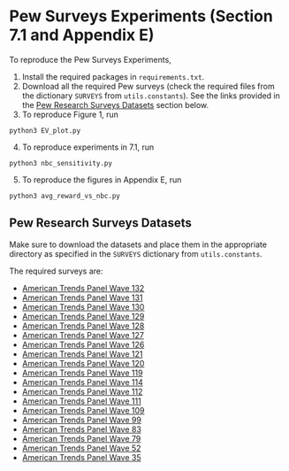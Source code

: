 # Pew Surveys Experiments (Section 7.1 and Appendix E)
To reproduce the Pew Surveys Experiments,

1. Install the required packages in `requirements.txt`.
2. Download all the required Pew surveys (check the required files from the dictionary `SURVEYS` from `utils.constants`). See the links provided in the [Pew Research Surveys Datasets](#pew-research-surveys-datasets) section below.
3. To reproduce Figure 1, run 
```
python3 EV_plot.py
```
4. To reproduce experiments in 7.1, run 
```
python3 nbc_sensitivity.py
```
5. To reproduce the figures in Appendix E, run 
```
python3 avg_reward_vs_nbc.py
```

## Pew Research Surveys Datasets

Make sure to download the datasets and place them in the appropriate directory as specified in the `SURVEYS` dictionary from `utils.constants`.

The required surveys are:

- [American Trends Panel Wave 132](https://www.pewresearch.org/dataset/american-trends-panel-wave-132/)
- [American Trends Panel Wave 131](https://www.pewresearch.org/dataset/american-trends-panel-wave-131/)
- [American Trends Panel Wave 130](https://www.pewresearch.org/dataset/american-trends-panel-wave-130/)
- [American Trends Panel Wave 129](https://www.pewresearch.org/dataset/american-trends-panel-wave-129/)
- [American Trends Panel Wave 128](https://www.pewresearch.org/dataset/american-trends-panel-wave-128/)
- [American Trends Panel Wave 127](https://www.pewresearch.org/dataset/american-trends-panel-wave-127/)
- [American Trends Panel Wave 126](https://www.pewresearch.org/dataset/american-trends-panel-wave-126/)
- [American Trends Panel Wave 121](https://www.pewresearch.org/dataset/american-trends-panel-wave-121/)
- [American Trends Panel Wave 120](https://www.pewresearch.org/dataset/american-trends-panel-wave-120/)
- [American Trends Panel Wave 119](https://www.pewresearch.org/dataset/american-trends-panel-wave-119/)
- [American Trends Panel Wave 114](https://www.pewresearch.org/dataset/american-trends-panel-wave-114/)
- [American Trends Panel Wave 112](https://www.pewresearch.org/dataset/american-trends-panel-wave-112/)
- [American Trends Panel Wave 111](https://www.pewresearch.org/dataset/american-trends-panel-wave-111/)
- [American Trends Panel Wave 109](https://www.pewresearch.org/dataset/american-trends-panel-wave-109/)
- [American Trends Panel Wave 99](https://www.pewresearch.org/dataset/american-trends-panel-wave-99/)
- [American Trends Panel Wave 83](https://www.pewresearch.org/dataset/american-trends-panel-wave-83/)
- [American Trends Panel Wave 79](https://www.pewresearch.org/dataset/american-trends-panel-wave-79/)
- [American Trends Panel Wave 52](https://www.pewresearch.org/dataset/american-trends-panel-wave-52/)
- [American Trends Panel Wave 35](https://www.pewresearch.org/dataset/american-trends-panel-wave-35/)